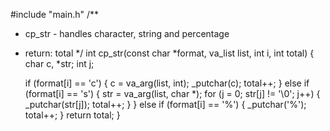 #include "main.h"
/**
 * cp_str - handles character, string and percentage
 * return: total
 */
int cp_str(const char *format, va_list list, int i, int total)
{
    char c, *str;
    int j;

    if (format[i] == 'c')
    {
        c = va_arg(list, int);
        _putchar(c);
        total++;
    }
    else if (format[i] == 's')
    {
        str = va_arg(list, char *);
        for (j = 0; str[j] != '\0'; j++)
        {
            _putchar(str[j]);
            total++;
        }
    }
    else if (format[i] == '%')
    {
        _putchar('%');
        total++;
    }
    return total;
}
